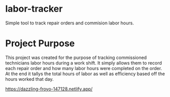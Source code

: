# labor-tracker
Simple tool to track repair orders and commision labor hours.

# Project Purpose
This project was created for the purpose of tracking commissioned technicians labor hours during a work shift. It simply allows them to record each repair order and how many labor hours were completed on the order. At the end it tallys the total hours of labor as well as efficiency based off the hours worked that day.

https://dazzling-froyo-147128.netlify.app/
